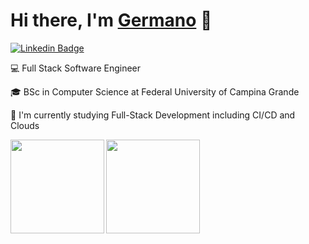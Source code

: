 <!--
**germanogualberto/germanogualberto** is a ✨ _special_ ✨ repository because its `README.md` (this file) appears on your GitHub profile.

Here are some ideas to get you started:

- 🔭 I’m currently working on ...
- 🌱 I’m currently learning ...
- 👯 I’m looking to collaborate on ...
- 🤔 I’m looking for help with ...
- 💬 Ask me about ...
- 📫 How to reach me: ...
- 😄 Pronouns: ...
- ⚡ Fun fact: ...
-->

<h1>
  Hi there, I'm <a href="https://germanogualberto.github.io">Germano</a> 👋
</h1>

[![Linkedin Badge](https://img.shields.io/badge/-Germano-blue?style=flat-square&logo=Linkedin&logoColor=white&link=https://www.linkedin.com/in/germano-gualberto/)](https://www.linkedin.com/in/germano-gualberto/)

💻 Full Stack Software Engineer

🎓 BSc in Computer Science at Federal University of Campina Grande

🎯 I'm currently studying Full-Stack Development including CI/CD and Clouds


<a href="https://github.com/germanogualberto/github-readme-statst">
  <img align="left"  height='150px' src="https://github-readme-stats.vercel.app/api?username=germanogualberto&show_icons=true&theme=dracula" />
</a>

<a href="https://github.com/germanogualberto/github-readme-stats">
  <img align="left" height='150px' src="https://github-readme-stats.vercel.app/api/top-langs/?username=germanogualberto&hide=Xtend,GAP,html&layout=compact&theme=dracula" />
</a><br><br><br><br><br><br><br><br>
<br>
